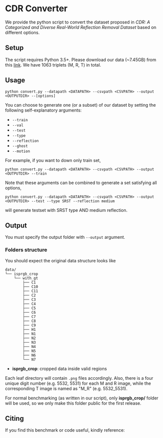 # CDR Converter
We provide the python script to convert the dataset proposed in _CDR: A Categorized and Diverse Real-World Reflection Removal Dataset_ based on different options.

## Setup
The script requires Python 3.5+.
Please download our data (~7.45GB) from this [link](https://hkustconnect-my.sharepoint.com/:f:/g/personal/xhuangat_connect_ust_hk/EkjThMWOhT1EoKrK-U6l8EkB9BeKQjPNjB3mlK2omAZQIw?e=YPb48i). We have 1063 triplets (M, R, T) in total.

## Usage
```
python convert.py --datapath <DATAPATH> --csvpath <CSVPATH> --output <OUTPUTDIR> --[options]
```

You can choose to generate one (or a subset) of our dataset by setting the following self-explanatory arguments:

- ```--train```
- ```--val```
- ```--test```
- ```--type```
- ```--reflection```
- ```--ghost```
- ```--motion```

For example, if you want to down only train set,
```
python convert.py --datapath <DATAPATH> --csvpath <CSVPATH> --output <OUTPUTDIR> --train
```

Note that these arguments can be combined to generate a set satisfying all options,

```
python convert.py --datapath <DATAPATH> --csvpath <CSVPATH> --output <OUTPUTDIR> --test --type SRST --reflection medium
```

will generate testset with SRST type AND medium reflection.

## Output
You must specify the output folder with ```--output``` argument.

### Folders structure
You should expect the original data structure looks like
```
data/
└── isprgb_crop
    └── with_gt
        ├── C1
        ├── C10
        ├── C11
        ├── C2
        ├── C3
        ├── C4
        ├── C5
        ├── C6
        ├── C7
        ├── C8
        ├── C9
        ├── H1
        ├── N1
        ├── N2
        ├── N3
        ├── N4
        ├── N5
        ├── N6
        └── N7
```
- **isprgb_crop**: cropped data inside valid regions

Each leaf directory will contain ```.png``` files accordingly. Also, there is a four unique digit number (e.g. 5532, 5531) for each M and R image, while the corresponding T image is named as "M_R" (e.g. 5532_5531).

For normal benchmarking (as written in our script), only **isprgb_crop/** folder will be used, so we only make this folder public for the first release. 
<!-- However, you are also welcome to play with the original data. But please ensure that only valid region bounded by mask are valid for _T = M-R_. -->

## Citing
If you find this benchmark or code useful, kindly reference:
```

```
